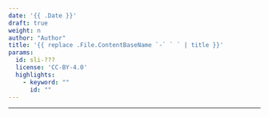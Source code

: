 ```yaml
---
date: '{{ .Date }}'
draft: true
weight: n
author: "Author"
title: '{{ replace .File.ContentBaseName `-` ` ` | title }}'
params: 
  id: sli-???
  license: 'CC-BY-4.0'
  highlights:
    - keyword: ""
      id: ""
---
```


---

